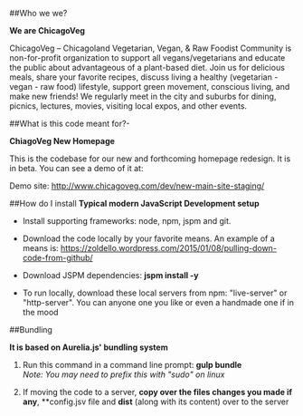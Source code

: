 ##Who we we?

**We are ChicagoVeg**

ChicagoVeg – Chicagoland Vegetarian, Vegan, & Raw Foodist Community is non-for-profit organization to support all vegans/vegetarians and educate the public about advantageous of a plant-based diet. Join us for delicious meals, share your favorite recipes, discuss living a healthy (vegetarian - vegan - raw food) lifestyle, support green movement, conscious living, and make new friends! We regularly meet in the city and suburbs for dining, picnics, lectures, movies, visiting local expos, and other events.

##What is this code meant for?-

**ChiagoVeg New Homepage**

This is the codebase for our new and forthcoming homepage redesign. It is in beta. You can see a demo of it at: 

Demo site: http://www.chicagoveg.com/dev/new-main-site-staging/

##How do I install
**Typical modern JavaScript Development setup**

- Install supporting frameworks: node, npm, jspm and git. 

- Download the code locally by your favorite means. An example of a means is: https://zoldello.wordpress.com/2015/01/08/pulling-down-code-from-github/

- Download JSPM dependencies: **jspm install -y**

- To run locally, download these local servers from npm: "live-server" or "http-server". You can anyone one you like or even a handmade one if in the mood

##Bundling

**It is based on Aurelia.js' bundling system**

1. Run this command in a command line prompt: **gulp bundle** <br>
  <i>Note: You may need to prefix this with "sudo" on linux</i>

2. If moving the code to a server, **copy over the files changes you made if any**, **config.jsv file and **dist** (along with its content) over to the server 

